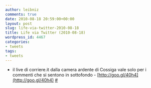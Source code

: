 ```yaml
---
author: leibniz
comments: true
date: 2010-08-18 20:59:00+00:00
layout: post
slug: life-via-twitter-2010-08-18
title: Life via Twitter (2010-08-18)
wordpress_id: 4467
categories:
- tweets
tags:
- tweets
---
```



	
  * il live di corriere.it dalla camera ardente di Cossiga vale solo per i commenti che si sentono in sottofondo - [http://goo.gl/40h4](http://goo.gl/40h4) [#](http://twitter.com/leibniz/statuses/21481948210)


